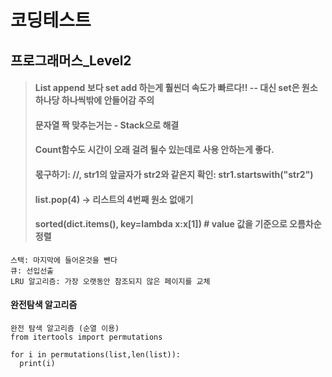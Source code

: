 # 코딩테스트

## 프로그래머스_Level2
> #### List append 보다 set add 하는게 훨씬더 속도가 빠르다!! -- 대신 set은 원소 하나당 하나씩밖에 안들어감 주의
> #### 문자열 짝 맞추는거는 - Stack으로 해결
> #### Count함수도 시간이 오래 걸려 될수 있는데로 사용 안하는게 좋다.
> #### 몫구하기: //, str1의 앞글자가 str2와 같은지 확인: str1.startswith("str2")
> #### list.pop(4) -> 리스트의 4번째 원소 없애기
> #### sorted(dict.items(), key=lambda x:x[1])     # value 값을 기준으로 오름차순 정렬


```
스택: 마지막에 들어온것을 뺀다
큐: 선입선출
LRU 알고리즘: 가장 오랫동안 참조되지 않은 페이지를 교체
```
#### 완전탐색 알고리즘
```
완전 탐색 알고리즘 (순열 이용)
from itertools import permutations

for i in permutations(list,len(list)):
  print(i)
```

